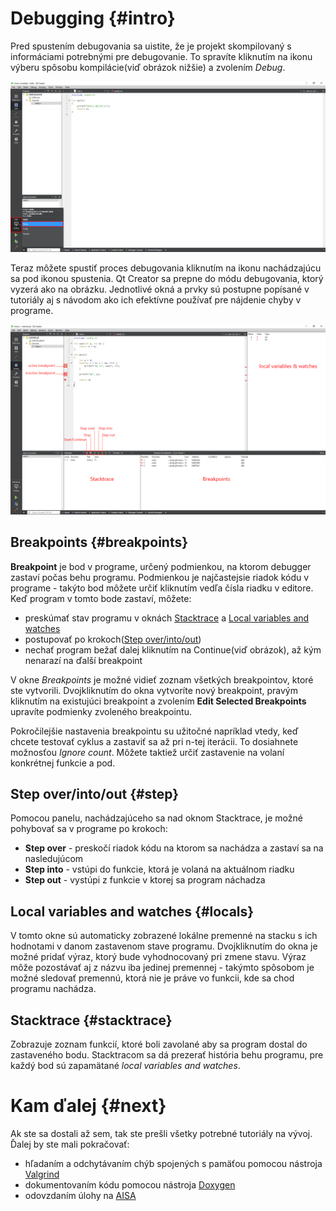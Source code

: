 # Debugging {#intro}

Pred spustením debugovania sa uistite, že je projekt skompilovaný s informáciami potrebnými pre debugovanie. To spravíte kliknutím na ikonu výberu spôsobu kompilácie\(viď obrázok nižšie\) a zvolením _Debug_.

![](/images/qt-creator/debug_01.png)

Teraz môžete spustiť proces debugovania kliknutím na ikonu nachádzajúcu sa pod ikonou spustenia. Qt Creator sa prepne do módu debugovania, ktorý vyzerá ako na obrázku. Jednotlivé okná a prvky sú postupne popísané v tutoriály aj s návodom ako ich efektívne používať pre nájdenie chyby v programe.

![](/images/qt-creator/debug_02.png)

## Breakpoints {#breakpoints}

**Breakpoint** je bod v programe, určený podmienkou, na ktorom debugger zastaví počas behu programu. Podmienkou je najčastejsie riadok kódu v programe - takýto bod môžete určiť kliknutím vedľa čísla riadku v editore. Keď program v tomto bode zastaví, môžete:
- preskúmať stav programu v oknách [Stacktrace](#stacktrace) a [Local variables and watches](#locals)
- postupovať po krokoch([Step over/into/out](#step))
- nechať program bežať dalej kliknutím na Continue(viď obrázok), až kým nenarazí na ďalší breakpoint

V okne *Breakpoints* je možné vidieť zoznam všetkých breakpointov, ktoré ste vytvorili. Dvojkliknutím do okna vytvoríte nový breakpoint, pravým kliknutím na existujúci breakpoint a zvolením **Edit Selected Breakpoints** upravíte podmienky zvoleného breakpointu.

Pokročilejšie nastavenia breakpointu su užitočné napríklad vtedy, keď chcete testovať cyklus a zastaviť sa až pri n-tej iterácii. To dosiahnete možnosťou *Ignore count*. Môžete taktiež určiť zastavenie na volaní konkrétnej funkcie a pod.

## Step over/into/out {#step}

Pomocou panelu, nachádzajúceho sa nad oknom Stacktrace, je možné pohybovať sa v programe po krokoch:

- **Step over** - preskočí riadok kódu na ktorom sa nachádza a zastaví sa na nasledujúcom
- **Step into** - vstúpi do funkcie, ktorá je volaná na aktuálnom riadku
- **Step out** - vystúpi z funkcie v ktorej sa program náchadza

## Local variables and watches {#locals}

V tomto okne sú automaticky zobrazené lokálne premenné na stacku s ich hodnotami v danom zastavenom stave programu. Dvojkliknutím do okna je možné pridať výraz, ktorý bude vyhodnocovaný pri zmene stavu. Výraz môže pozostávať aj z názvu iba jedinej premennej - takýmto spôsobom je možné sledovať premennú, ktorá nie je práve vo funkcii, kde sa chod programu nachádza.

## Stacktrace {#stacktrace}

Zobrazuje zoznam funkcií, ktoré boli zavolané aby sa program dostal do zastaveného bodu. Stacktracom sa dá prezerať história behu programu, pre každý bod sú zapamätané *local variables and watches*.


# Kam ďalej {#next}

Ak ste sa dostali až sem, tak ste prešli všetky potrebné tutoriály na vývoj. Ďalej by ste mali pokračovať:
- hľadaním a odchytávaním chýb spojených s pamäťou pomocou nástroja [Valgrind]()
- dokumentovaním kódu pomocou nástroja [Doxygen]()
- odovzdaním úlohy na [AISA]()